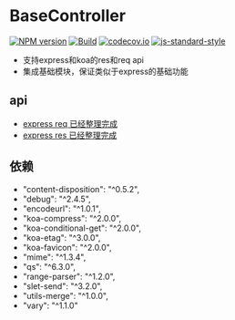 # BaseController

[![NPM version](https://img.shields.io/npm/v/slet-basecontroller.svg?style=flat-square)](https://www.npmjs.com/package/slet-basecontroller)
[![Build](https://travis-ci.org/sletjs/BaseController.svg?branch=master)](https://travis-ci.org/sletjs/BaseController)
[![codecov.io](https://codecov.io/github/sletjs/BaseController/coverage.svg?branch=master)](https://codecov.io/github/sletjs/BaseController?branch=master)
[![js-standard-style](https://img.shields.io/badge/code%20style-standard-brightgreen.svg)](http://standardjs.com/)


- 支持express和koa的res和req api
- 集成基础模块，保证类似于express的基础功能

## api

- [express req 已经整理完成](http://sletjs.com/zh-cn/api/request.html)
- [express res 已经整理完成](http://sletjs.com/zh-cn/api/response.html)

## 依赖

- "content-disposition": "^0.5.2",
- "debug": "^2.4.5",
- "encodeurl": "^1.0.1",
- "koa-compress": "^2.0.0",
- "koa-conditional-get": "^2.0.0",
- "koa-etag": "^3.0.0",
- "koa-favicon": "^2.0.0",
- "mime": "^1.3.4",
- "qs": "^6.3.0",
- "range-parser": "^1.2.0",
- "slet-send": "^3.2.0",
- "utils-merge": "^1.0.0",
- "vary": "^1.1.0"